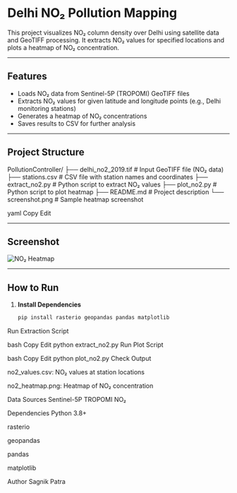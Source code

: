 # Delhi NO₂ Pollution Mapping

This project visualizes NO₂ column density over Delhi using satellite data and GeoTIFF processing. It extracts NO₂ values for specified locations and plots a heatmap of NO₂ concentration.

---

## Features

- Loads NO₂ data from Sentinel-5P (TROPOMI) GeoTIFF files
- Extracts NO₂ values for given latitude and longitude points (e.g., Delhi monitoring stations)
- Generates a heatmap of NO₂ concentrations
- Saves results to CSV for further analysis

---

##  Project Structure

PollutionController/
├── delhi_no2_2019.tif # Input GeoTIFF file (NO₂ data)
├── stations.csv # CSV file with station names and coordinates
├── extract_no2.py # Python script to extract NO₂ values
├── plot_no2.py # Python script to plot heatmap
├── README.md # Project description
└── screenshot.png # Sample heatmap screenshot

yaml
Copy
Edit

---

##  Screenshot

![NO₂ Heatmap](screenshot.png)

---

##  How to Run

1. **Install Dependencies**  
   ```bash
   pip install rasterio geopandas pandas matplotlib
Run Extraction Script

bash
Copy
Edit
python extract_no2.py
Run Plot Script

bash
Copy
Edit
python plot_no2.py
Check Output

no2_values.csv: NO₂ values at station locations

no2_heatmap.png: Heatmap of NO₂ concentration

 Data Sources
Sentinel-5P TROPOMI NO₂

 Dependencies
Python 3.8+

rasterio

geopandas

pandas

matplotlib

 Author
Sagnik Patra

